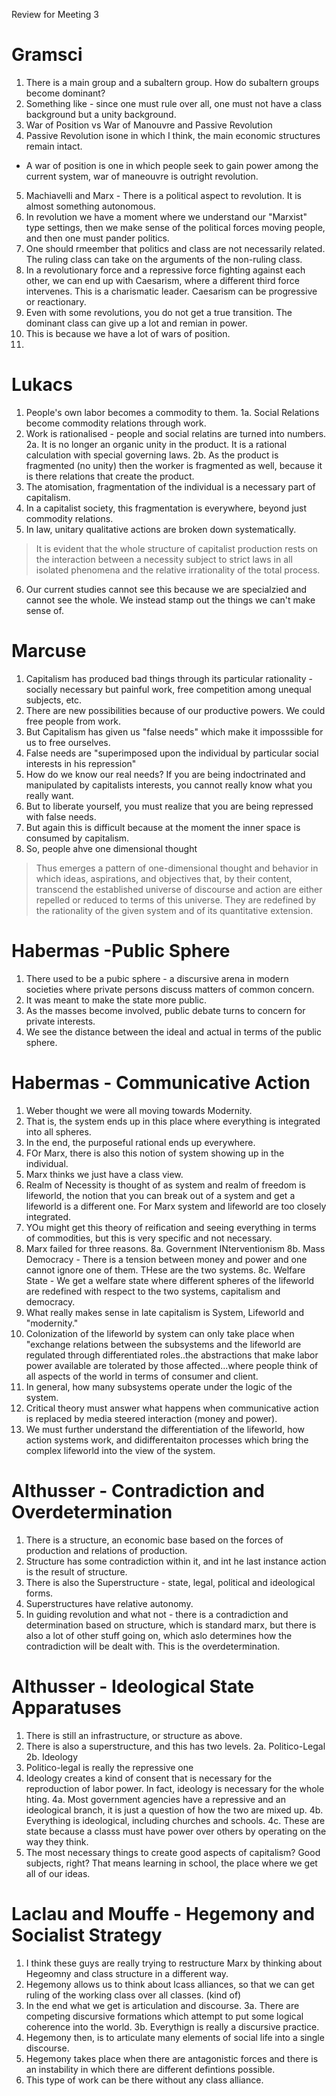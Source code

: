 Review for Meeting 3
# Gramsci
1. There is a main group and a subaltern group. How do subaltern groups become dominant?
2. Something like - since one must rule over all, one must not have a class background but a unity background.
3. War of Position vs War of Manouvre and Passive Revolution
4. Passive Revolution isone in which I think, the main economic structures remain intact.
- A war of position is one in which people seek to gain power among the current system, war of maneouvre is outright revolution.
5. Machiavelli and Marx - There is a political aspect to revolution. It is almost something autonomous.
6. In revolution we have a moment where we understand our "Marxist" type settings, then we make sense of the political forces moving people, and then one must pander politics.
7. One should rmeember that politics and class are not necessarily related. The ruling class can take on the arguments of the non-ruling class.
8. In a revolutionary force and a repressive force fighting against each other, we can end up with Caesarism, where a different third force intervenes. This is a charismatic leader. Caesarism can be progressive or reactionary.
9. Even with some revolutions, you do not get a true transition. The dominant class can give up a lot and remian in power.
10. This is because we have a lot of wars of position.
11.

# Lukacs
1. People's own labor becomes a commodity to them.
1a. Social Relations become commodity relations through work.
2. Work is rationalised - people and social relatins are turned into numbers.
2a. It is no longer an organic unity in the product. It is a rational calculation with special governing laws.
2b. As the product is fragmented (no unity) then the worker is fragmented as well, because it is there relations that create the product.
3. The atomisation, fragmentation of the individual is a necessary part of capitalism.
4. In a capitalist society, this fragmentation is everywhere, beyond just commodity relations.
5. In law, unitary qualitative actions are broken down systematically.
> It is evident that the whole structure of capitalist production rests on the interaction between a necessity subject to strict laws in all isolated phenomena and the relative irrationality of the total process.
6. Our current studies cannot see this because we are specialzied and cannot see the whole. We instead stamp out the things we can't make sense of.

# Marcuse
1. Capitalism has produced bad things through its particular rationality - socially necessary but painful work, free competition among unequal subjects, etc.
2. There are new possibilities because of our productive powers. We could free people from work.
3. But Capitalism has given us "false needs" which make it imposssible for us to free ourselves.
4. False needs are "superimposed upon the individual by particular social interests in his repression"
5. How do we know our real needs? If you are being indoctrinated and manipulated by capitalists interests, you cannot really know what you really want.
6. But to liberate yourself, you must realize that you are being repressed with false needs.
7. But again this is difficult because at the moment the inner space is consumed by capitalism.
8. So, people ahve one dimensional thought
>Thus emerges a pattern of one-dimensional thought and behavior in which ideas, aspirations, and objectives that, by their content, transcend the established universe of discourse and action are either repelled or reduced to terms of this universe. They are redefined by the rationality of the given system and of its quantitative extension.

# Habermas -Public Sphere
1. There used to be a pubic sphere - a discursive arena in modern societies where private persons discuss matters of common concern.
2. It was meant to make the state more public.
3. As the masses become involved, public debate turns to concern for private interests.
4. We see the distance between the ideal and actual in terms of the public sphere.

# Habermas - Communicative Action
1. Weber thought we were all moving towards Modernity.
2. That is, the system ends up in this place where everything is integrated into all spheres.
3. In the end, the purposeful rational ends up everywhere.
4. FOr Marx, there is also this notion of system showing up in the individual.
5. Marx thinks we just have a class view.
6. Realm of Necessity is thought of as system and realm of freedom is lifeworld, the notion that you can break out of a system and get a lifeworld is a different one. For Marx system and lifeworld are too closely integrated.
7. YOu might get this theory of reification and seeing everything in terms of commodities, but this is very specific and not necessary.
8. Marx failed for three reasons.
8a. Government INterventionism
8b. Mass Democracy - There is a tension between money and power and one cannot ignore one of them. THese are the two systems.
8c. Welfare State - We get a welfare state where different spheres of the lifeworld are redefined with respect to the two systems, capitalism and democracy.
9. What really makes sense in late capitalism is System, Lifeworld and "modernity."
10. Colonization of the lifeworld by system can only take place when "exchange relations between the subsystems and the lifeworld are regulated through differentiated roles..the abstractions that make labor power available are tolerated by those affected...where people think of all aspects of the world in terms of consumer and client.
11. In general, how many subsystems operate under the logic of the system.
12. Critical theory must answer what happens when communicative action is replaced by media steered interaction (money and power).
13. We must further understand the differentiation of the lifeworld, how action systems work, and didifferentaiton processes which bring the complex lifeworld into the view of the system.

# Althusser - Contradiction and Overdetermination
1. There is a structure, an economic base based on the forces of production and relations of production.
2. Structure has some contradiction within it, and int he last instance action is the result of structure.
3. There is also the Superstructure - state, legal, political and ideological forms.
4. Superstructures have relative autonomy.
5. In guiding revolution and what not - there is a contradiction and determination based on structure, which is standard marx, but there is also a lot of other stuff going on, which aslo determines how the contradiction will be dealt with. This is the overdetermination.

# Althusser - Ideological State Apparatuses
1. There is still an infrastructure, or structure as above.
2. There is also a superstructure, and this has two levels.
2a. Politico-Legal
2b. Ideology
3. Politico-legal is really the repressive one
4. Ideology creates a kind of consent that is necessary for the reproduction of labor power. In fact, ideology is necessary for the whole hting.
4a. Most government agencies have a repressive and an ideological branch, it is just a question of how the two are mixed up.
4b. Everything is ideological, including churches and schools.
4c. These are state because a classs must have power over others by operating on the way they think.
5. The most necessary things to create good aspects of capitalism? Good subjects, right? That means learning in school, the place where we get all of our ideas.

# Laclau and Mouffe - Hegemony and Socialist Strategy
1. I think these guys are really trying to restructure Marx by thinking about Hegeomny and class structure in a different way.
2. Hegemony allows us to think about lcass alliances, so that we can get ruling of the working class over all classes. (kind of)
3. In the end what we get is articulation and discourse.
3a. There are competing discursive formations which attempt to put some logical coherence into the world.
3b. Everythign is really a discursive practice.
4. Hegemony then, is to articulate many elements of social life into a single discourse.
5. Hegemony takes place when there are antagonistic forces and there is an instability in which there are different defintions possible.
6. This type of work can be there without any class alliance. 
